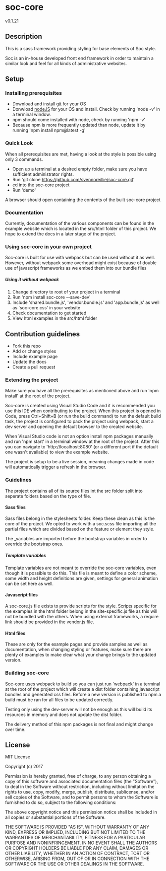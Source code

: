 # soc-core

v0.1.21

## Description
This is a sass framework providing styling for base elements of Soc style. 

Soc is an in-house developed front end framework in order to maintain a similar look and feel for all kinds of administrative websites.


## Setup
### Installing prerequisites
* Download and install [git](http://nodejs.org/download/) for your OS 
* Donwload [nodeJS](http://nodejs.org/download/) for your OS and install. Check by running 'node -v' in a terminal window.
* npm should come installed with node, check by running 'npm -v'
* Because npm is more frequently updated than node, update it by running 'npm install npm@latest -g'

### Quick Look
When all prerequisites are met, having a look at the style is possible using only 3 commands.

* Open up a terminal at a desired empty folder, make sure you have sufficient administrator rights. 
* Run 'git clone https://github.com/svennoreillie/soc-core.git'
* cd into the soc-core project
* Run 'demo'

A browser should open containing the contents of the built soc-core project 


### Documentation
Currently, documentation of the various components can be found in the example website which is located in the src/html folder of this project. We hope to extend the docs in a later stage of the project.


### Using soc-core in your own project
Soc-core is built for use with webpack but can be used without it as well. However, without webpack some overhead might exist because of double use of javascript frameworks as we embed them into our bundle files
##### Using it without webpack
1. Change directory to root of your project in a terminal
2. Run 'npm install soc-core --save-dev'
3. Include 'shared.bundle.js', 'vendor.bundle.js' and 'app.bundle.js' as well as 'soc-core.css' in your website
4. Check documentation to get started
5. View html examples in the src/html folder



## Contribution guidelines
* Fork this repo
* Add or change styles
* Include example page
* Update the docs
* Create a pull request

### Extending the project
Make sure you have all the prerequisites as mentioned above and run 'npm install' at the root of the project.

Soc-core is created using Visual Studio Code and it is recommended you use this IDE when contributing to the project. When this project is opened in Code, press Ctrl+Shift+B (or run the build command) to run the default build task, the project is configured to pack the project using webpack, start a dev server and opening the default browser to the created website.

When Visual Studio code is not an option install npm packages manually and run 'npm start' in a terminal window at the root of the project.
After this you can navigate to 'http://localhost:8080' (or a different port if the default one wasn't available) to view the example website. 

The project is setup to be a live session, meaning changes made in code will automatically trigger a refresh in the browser.

### Guidelines
The project contains all of its source files int the src folder split into seperate folders based on the type of file. 

#### Sass files
Sass files belong in the stylesheets folder. Keep these clean as this is the core of the project. We opted to work with a soc.scss file importing all the partial files which are divided based on the feature or element they style.

The _variables are imported before the bootstrap variables in order to override the bootstrap ones. 

##### Template variables
Template variables are not meant to override the soc-core variables, even though it is possible to do this. This file is meant to define a color scheme, some width and height definitions are given, settings for general animation can be set here as well. 
#### Javascript files
A soc-core.js file exists to provide scripts for the style. Scripts specific for the examples in the html folder belong in the site-specific.js file as this will not be bundled with the others. When using external frameworks, a require link should be provided in the vendor.js file. 
#### Html files
These are only for the example pages and provide samples as well as documentation, when changing styling or features, make sure there are plenty of examples to make clear what your change brings to the updated version.

### Building soc-core
Soc-core uses webpack to build so you can just run 'webpack' in a terminal at the root of the project which will create a dist folder containing javascript bundles and generated css files. Before a new version is published to npm a build must be ran for all files to be updated correctly. 

Testing only using the dev-server will not be enough as this will build its resources in memory and does not update the dist folder.

The delivery method of this npm packages is not final and might change over time.

## License
MIT License

Copyright (c) 2017 

Permission is hereby granted, free of charge, to any person obtaining a copy
of this software and associated documentation files (the "Software"), to deal
in the Software without restriction, including without limitation the rights
to use, copy, modify, merge, publish, distribute, sublicense, and/or sell
copies of the Software, and to permit persons to whom the Software is
furnished to do so, subject to the following conditions:

The above copyright notice and this permission notice shall be included in all
copies or substantial portions of the Software.

THE SOFTWARE IS PROVIDED "AS IS", WITHOUT WARRANTY OF ANY KIND, EXPRESS OR
IMPLIED, INCLUDING BUT NOT LIMITED TO THE WARRANTIES OF MERCHANTABILITY,
FITNESS FOR A PARTICULAR PURPOSE AND NONINFRINGEMENT. IN NO EVENT SHALL THE
AUTHORS OR COPYRIGHT HOLDERS BE LIABLE FOR ANY CLAIM, DAMAGES OR OTHER
LIABILITY, WHETHER IN AN ACTION OF CONTRACT, TORT OR OTHERWISE, ARISING FROM,
OUT OF OR IN CONNECTION WITH THE SOFTWARE OR THE USE OR OTHER DEALINGS IN THE
SOFTWARE.
